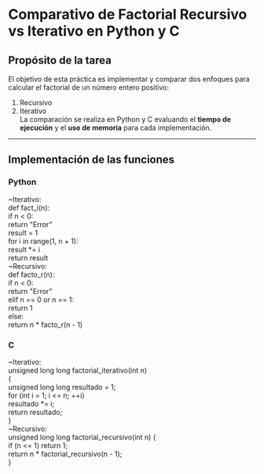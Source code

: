 # Comparativo de Factorial Recursivo vs Iterativo en Python y C

## Propósito de la tarea  
El objetivo de esta práctica es implementar y comparar dos enfoques para calcular el factorial de un número entero positivo:
  1. Recursivo  
  2. Iterativo  
La comparación se realiza en Python y C evaluando el **tiempo de ejecución** y el **uso de memoria** para cada implementación.
---
## Implementación de las funciones  
### **Python**
~Iterativo:  
def fact_i(n):  
    if n < 0:  
        return "Error"  
    result = 1  
    for i in range(1, n + 1):  
        result *= i  
    return result  
~Recursivo:  
  def facto_r(n):  
      if n < 0:  
          return "Error"  
      elif n == 0 or n == 1:  
          return 1  
      else:  
          return n * facto_r(n - 1)  
### **C**  
~Iterativo:  
unsigned long long factorial_iterativo(int n)  
  {  
    unsigned long long resultado = 1;  
    for (int i = 1; i <= n; ++i)  
        resultado *= i;  
    return resultado;  
  }  
~Recursivo:  
unsigned long long factorial_recursivo(int n) {  
    if (n <= 1) return 1;  
    return n * factorial_recursivo(n - 1);  
}  
